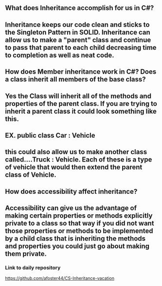 ## What does Inheritance accomplish for us in C#?
Inheritance keeps our code clean and sticks to the Singleton Pattern in SOLID. Inheritance can allow us to make a "parent" class and continue to pass that parent to each child decreasing time to completion as well as neat code.
---
## How does Member inheritance work in C#? Does a class inherit all members of the base class?
Yes the Class will inherit all of the methods and properties of the parent class. If you are trying to inherit a parent class it could look something like this.
---
EX. public class Car : Vehicle
---
this could also allow us to make another class called....Truck : Vehicle. Each of these is a type of vehicle that would then extend the parent class of Vehicle.
---
## How does accessibility affect inheritance?
Accessibility can give us the advantage of making certain properties or methods explicitly private to a class so that way if you did not want those properties or methods to be implemented by a child class that is inheriting the methods and properties you could just go about making them private.
---
### Link to daily repository
https://github.com/afoster44/CS-Inheritance-vacation